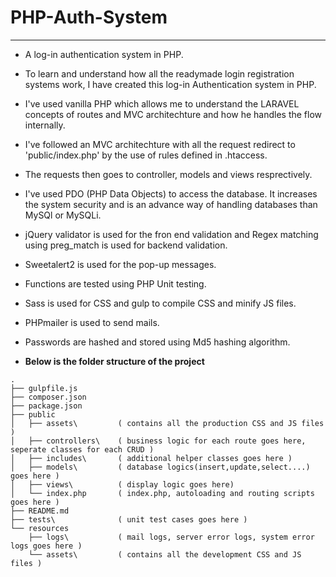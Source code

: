 # PHP-Auth-System
----------------------
* A log-in authentication system in PHP.

* To learn and understand how all the readymade login registration systems work, I have created this log-in Authentication system in PHP.

* I've used vanilla PHP which allows me to understand the LARAVEL concepts of routes and MVC architechture and how he handles the flow internally.

* I've followed an MVC architechture with all the request redirect to 'public/index.php' by the use of rules defined in .htaccess.

* The requests then goes to controller, models and views resprectively.

* I've used PDO (PHP Data Objects) to access the database. It increases the system security and is an advance way of handling databases than MySQl or MySQLi.

* jQuery validator is used for the fron end validation and Regex matching using preg_match is used for backend validation.

* Sweetalert2 is used for the pop-up messages.

* Functions are tested using PHP Unit testing.

* Sass is used for CSS and gulp to compile CSS and minify JS files.

* PHPmailer is used to send mails.

* Passwords are hashed and stored using Md5 hashing algorithm.

* **Below is the folder structure of the project**
```
.
├── gulpfile.js
├── composer.json
├── package.json
├── public
│   ├── assets\         ( contains all the production CSS and JS files )
│   ├── controllers\    ( business logic for each route goes here, seperate classes for each CRUD )
│   ├── includes\       ( additional helper classes goes here )
│   ├── models\         ( database logics(insert,update,select....) goes here )
│   ├── views\          ( display logic goes here)
│   └── index.php       ( index.php, autoloading and routing scripts goes here )
├── README.md
├── tests\              ( unit test cases goes here )
└── resources
    ├── logs\           ( mail logs, server error logs, system error logs goes here )
    └── assets\         ( contains all the development CSS and JS files )
```